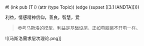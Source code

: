 #! (ink pub (T i) (attr (type Topic)) (edge (supset [[3.1 IANDTA]])))

利益，情感精神信仰，善良，智慧，爱

> 参考马斯洛的模型，利益是基础设施，正如电脑离不开电一样。


![[马斯洛需求层次理论.png]]


